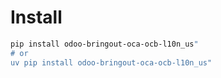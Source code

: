 # Install

```bash
pip install odoo-bringout-oca-ocb-l10n_us"
# or
uv pip install odoo-bringout-oca-ocb-l10n_us"
```
